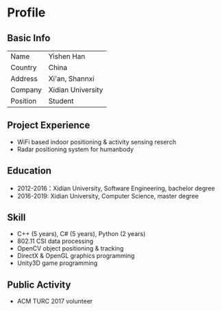 # Profile
## Basic Info
| | |
--- | ---
Name | Yishen Han
Country | China
Address | Xi'an, Shannxi
Company | Xidian University
Position | Student

## Project Experience
- WiFi based indoor positioning & activity sensing reserch
- Radar positioning system for humanbody

## Education
- 2012-2016：Xidian University, Software Engineering, bachelor degree
- 2016-2019: Xidian University, Computer Science, master degree

## Skill
- C++ (5 years), C# (5 years), Python (2 years)
- 802.11 CSI data processing
- OpenCV object positioning & tracking
- DirectX & OpenGL graphics programming
- Unity3D game programming

## Public Activity
- ACM TURC 2017 volunteer
